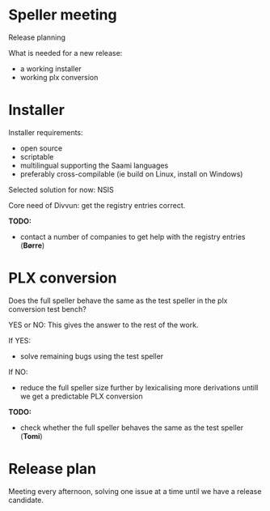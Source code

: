 # Speller meeting

Release planning

What is needed for a new release:
* a working installer
* working plx conversion

# Installer

Installer requirements:
* open source
* scriptable
* multilingual supporting the Saami languages
* preferably cross-compilable (ie build on Linux, install on Windows)

Selected solution for now: NSIS

Core need of Divvun: get the registry entries correct.

**TODO:**
* contact a number of companies to get help with the registry entries
  (**Børre**)

# PLX conversion

Does the full speller behave the same as the test speller in the plx conversion test bench?

YES or NO: This gives the answer to the rest of the work.

If YES:
* solve remaining bugs using the test speller

If NO:
* reduce the full speller size further by lexicalising more derivations untill
  we get a predictable PLX conversion

**TODO:**
* check whether the full speller behaves the same as the test speller (**Tomi**)

# Release plan

Meeting every afternoon, solving one issue at a time until we have a release candidate.
